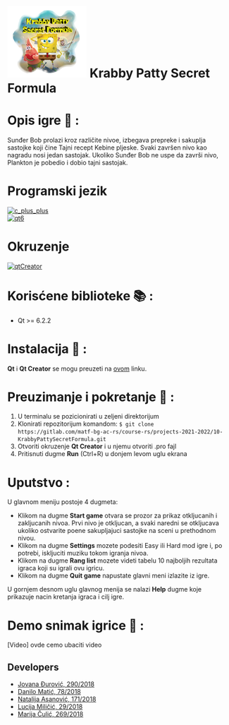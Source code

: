 # <img src="src/krabbyPatty/images/splash.png" width="180"/> Krabby Patty Secret Formula 

# Opis igre :memo: :

Sunđer Bob prolazi kroz različite nivoe, izbegava prepreke i sakuplja sastojke koji čine Tajni recept Kebine pljeske. Svaki završen nivo kao nagradu nosi jedan sastojak. Ukoliko Sunđer Bob ne uspe da završi nivo, Plankton je pobedio i dobio tajni sastojak.

# Programski jezik
[![c_plus_plus](https://img.shields.io/badge/Language-C%2B%2B-blue)](https://www.cplusplus.com/) <br>
[![qt6](https://img.shields.io/badge/Framework-Qt6-green)](https://doc.qt.io/qt-6/) <br>

# Okruzenje
[![qtCreator](https://img.shields.io/badge/IDE-Qt_Creator-green)](https://www.qt.io/product/development-tools)

# Korisćene biblioteke :books: :
* Qt >= 6.2.2

# Instalacija :hammer: :
**Qt** i **Qt Creator** se mogu preuzeti na [ovom](https://www.qt.io/download) linku. 

# Preuzimanje i pokretanje :wrench: :
1. U terminalu se pozicionirati u zeljeni direktorijum
2. Klonirati repozitorijum komandom: `$ git clone https://gitlab.com/matf-bg-ac-rs/course-rs/projects-2021-2022/10-KrabbyPattySecretFormula.git`
3. Otvoriti okruzenje **Qt Creator** i u njemu otvoriti .pro fajl
4. Pritisnuti dugme **Run** (Ctrl+R) u donjem levom uglu ekrana

# Uputstvo :

U glavnom meniju postoje 4 dugmeta:

- Klikom na dugme **Start game** otvara se prozor za prikaz otkljucanih i zakljucanih nivoa. Prvi nivo je otkljucan, a svaki naredni se otkljucava ukoliko ostvarite poene sakupljajuci sastojke na sceni u prethodnom nivou.
- Klikom na dugme **Settings** mozete podesiti Easy ili Hard mod igre i, po potrebi, iskljuciti muziku tokom igranja nivoa.
- Klikom na dugme **Rang list** mozete videti tabelu 10 najboljih rezultata igraca koji su igrali ovu igricu.
- Klikom na dugme **Quit game** napustate glavni meni izlazite iz igre.

U gornjem desnom uglu glavnog menija se nalazi **Help** dugme koje prikazuje nacin kretanja igraca i cilj igre.

# Demo snimak igrice :movie_camera: :
[Video] ovde cemo ubaciti video

## Developers

- [Jovana Đurović, 290/2018](https://gitlab.com/djurovicj)
- [Danilo Matić, 78/2018](https://gitlab.com/DaniloMatic99)
- [Natalija Asanović, 171/2018](https://gitlab.com/Natalija9)
- [Lucija Miličić, 29/2018](https://gitlab.com/lucijamilicic)
- [Marija Čulić, 269/2018](https://gitlab.com/marijaculic)
